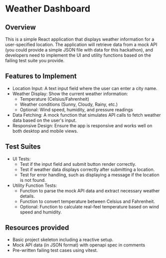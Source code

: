 # Weather Dashboard

## Overview

This is a simple React application that displays weather information for a user-specified location. The application will retrieve data from a mock API (you could provide a simple JSON file with data for this hackathon), and developers need to implement the UI and utility functions based on the failing test suite you provide.

## Features to Implement

- Location Input: A text input field where the user can enter a city name.
- Weather Display: Show the current weather information:
  - Temperature (Celsius/Fahrenheit)
  - Weather conditions (Sunny, Cloudy, Rainy, etc.)
  - Optional: Wind speed, humidity, and pressure readings
- Data Fetching: A mock function that simulates API calls to fetch weather data based on the user's input.
- Responsive Design: Ensure the app is responsive and works well on both desktop and mobile views.

## Test Suites

- UI Tests:
  - Test if the input field and submit button render correctly.
  - Test if weather data displays correctly after submitting a location.
  - Test for error handling, such as displaying a message if the location is not found.
- Utility Function Tests:
  - Function to parse the mock API data and extract necessary weather details.
  - Function to convert temperature between Celsius and Fahrenheit.
  - Optional: Function to calculate real-feel temperature based on wind speed and humidity.

## Resources provided

- Basic project skeleton including a reactive setup.
- Mock API data (in JSON format) with openapi spec in comments
- Pre-written failing test cases using vitest.

